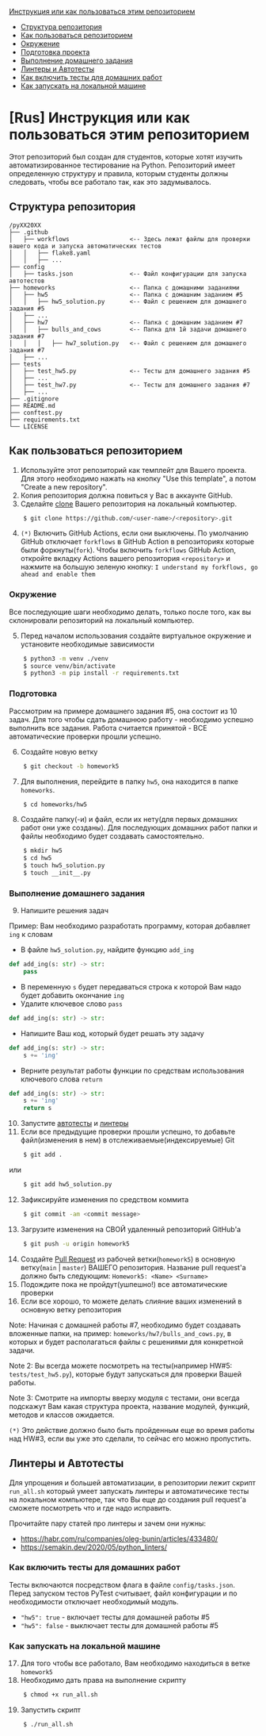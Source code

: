 [Инструкция или как пользоваться этим репозиторием](#title1)
   - [Структура репозитория](#title2)
   - [Как пользоваться репозиторием](#title3)
   - [Окружение](#title4)
   - [Подготовка проекта](#title5)
   - [Выполнение домашнего задания](#title6)
   - [Линтеры и Автотесты](#title7)
   - [Как включить тесты для домашних работ](#title8)
   - [Как запускать на локальной машине](#title9)

# <a id="title1">[Rus] Инструкция или как пользоваться этим репозиторием</a>

Этот репозиторий был создан для студентов, которые хотят изучить автоматизированное тестирование на Python. 
Репозиторий имеет определенную структуру и правила, которым студенты должны следовать, чтобы все работало так, как это задумывалось.

## <a id="title2">Структура репозитория</a>

```
/pyXX20XX
├── .github
│   ├── workflows                 <-- Здесь лежат файлы для проверки вашего кода и запуска автоматических тестов 
│   │   ├── flake8.yaml
│   │   ├── ...
├── config
│   ├── tasks.json                <-- Файл конфигурации для запуска автотестов
├── homeworks                     <-- Папка с домашними заданиями
│   ├── hw5                       <-- Папка с домашним заданием #5
│   │   ├── hw5_solution.py       <-- Файл с решением для домашнего задания #5
│   ├── ...
│   ├── hw7                       <-- Папка с домашним заданием #7
│   │   ├── bulls_and_cows        <-- Папка для 1й задачи домашнего задания #7
│   │   │   ├── hw7_solution.py   <-- Файл с решением для домашнего задания #7
│   ├── ...
├── tests
│   ├── test_hw5.py               <-- Тесты для домашнего задания #5
│   ├── ...
│   ├── test_hw7.py               <-- Тесты для домашнего задания #7
│   ├── ...
├── .gitignore
├── README.md
├── conftest.py
├── requirements.txt
└── LICENSE
```

## <a id="title3">Как пользоваться репозиторием</a>

1. Используйте этот репозиторий как темплейт для Вашего проекта.
Для этого необходимо нажать на кнопку "Use this template", а потом "Create a new repository".
2. Копия репозитория должна повиться у Вас в аккаунте GitHub.
3. Сделайте [clone](https://docs.github.com/en/repositories/creating-and-managing-repositories/cloning-a-repository) Вашего репозитория на локальный компьютер. 
```bash
    $ git clone https://github.com/<user-name>/<repository>.git
```
4. `(*)` Включить GitHub Actions, если они выключены.
По умолчанию GitHub отключает `forkflows` в GitHub Action в репозиториях которые были форкнуты(`fork`). Чтобы включить 
`forkflows` GitHub Action, откройте вкладку Actions вашего репозитория `<repository>` и нажмите на большую зеленую 
кнопку: `I understand my forkflows, go ahead and enable them`

### <a id="title4">Окружение</a>

Все последующие шаги необходимо делать, только после того, как вы склонировали репозиторий на локальный компьютер. 

5. Перед началом использования создайте виртуальное окружение и установите необходимые зависимости
```bash
    $ python3 -m venv ./venv
    $ source venv/bin/activate
    $ python3 -m pip install -r requirements.txt
```

### <a id="title5">Подготовка</a>
Рассмотрим на примере домашнего задания #5, она состоит из 10 задач. Для того чтобы сдать домашнюю работу - необходимо успешно выполнить все задания. 
Работа считается принятой - ВСЕ автоматические проверки прошли успешно.

6. Создайте новую ветку
```bash
    $ git checkout -b homework5
```

7. Для выполнения, перейдите в папку `hw5`, она находится в папке `homeworks`.
```bash
    $ cd homeworks/hw5
```

8. Создайте папку(-и) и файл, если их нету(для первых домашних работ они уже созданы). Для последующих домашних работ 
папки и файлы необходимо будет создавать самостоятельно.
```bash
    $ mkdir hw5
    $ cd hw5
    $ touch hw5_solution.py
    $ touch __init__.py
```

### <a id="title6">Выполнение домашнего задания</a>
9. Напишите решения задач

Пример: Вам необходимо разработать программу, которая добавляет `ing` к словам
- В файле `hw5_solution.py`, найдите функцию `add_ing`
```python
def add_ing(s: str) -> str:
    pass
```
- В переменную `s` будет передаваться строка к которой Вам надо будет добавить окончание `ing` 
- Удалите ключевое слово `pass`
```python
def add_ing(s: str) -> str:

```
- Напишите Ваш код, который будет решать эту задачу
```python
def add_ing(s: str) -> str:
    s += 'ing'
```
- Верните результат работы функции по средствам использования ключевого слова `return`
```python
def add_ing(s: str) -> str:
    s += 'ing'
    return s
```

10. Запустите [автотесты](#title7) и [линтеры](#title7)
11. Если все предыдущие проверки прошли успешно, то добавьте файл(изменения в нем) в отслеживаемые(индексируемые) Git
```bash
    $ git add .
```
или
```bash
    $ git add hw5_solution.py
```
12. Зафиксируйте изменения по средством коммита
```bash
    $ git commit -am <commit message>
```
13. Загрузите изменения на СВОЙ удаленный репозиторий GitHub'a
```bash
    $ git push -u origin homework5
```
14. Создайте [Pull Request](https://docs.github.com/ru/pull-requests/collaborating-with-pull-requests/proposing-changes-to-your-work-with-pull-requests/creating-a-pull-request) 
из рабочей ветки(`homework5`) в основную ветку(`main` | `master`) ВАШЕГО репозитория. Название pull request'a должно быть следующим: `Homework5: <Name> <Surname>`
15. Подождите пока не пройдут(ушпешно!) все автоматические проверки 
16. Если все хорошо, то можете делать слияние ваших изменений в основную ветку репозитория

Note: Начиная с домашней работы #7, необходимо будет создавать вложенные папки, на пример: `homeworks/hw7/bulls_and_cows.py`, 
в которых и будет располагаться файлы с решениями для конкретной задачи.

Note 2: Вы всегда можете посмотреть на тесты(например HW#5: `tests/test_hw5.py`), которые будут запускаться для проверки Вашей работы. 

Note 3: Смотрите на импорты вверху модуля с тестами, они всегда подскажут Вам какая структура проекта, название модулей, функций, методов и классов ожидается.

`(*)` Это действие должно было быть пройденным еще во время работы над HW#3, если вы уже это сделали, то сейчас его можно пропустить.

## <a id="title7">Линтеры и Автотесты</a>

Для упрощения и большей автоматизации, в репозитории лежит скрипт `run_all.sh` который умеет запускать линтеры и автоматичесике тесты на локальном компьютере, 
так что Вы еще до создания pull request'a сможете посмотреть что и где надо исправить.

Прочитайте пару статей про линтеры и зачем они нужны:
- https://habr.com/ru/companies/oleg-bunin/articles/433480/
- https://semakin.dev/2020/05/python_linters/

### <a id="title8">Как включить тесты для домашних работ</a>

Тесты включаются посредством флага в файле `config/tasks.json`. Перед запуском тестов PyTest считывает, файл конфигурации и по необходимости отключает необходимый модуль.  
- `"hw5": true`  - включает тесты для домашней работы #5
- `"hw5": false` - выключает тесты для домашней работы #5

### <a id="title9">Как запускать на локальной машине</a>
17. Для того чтобы все работало, Вам необходимо находиться в ветке `homework5`
18. Необходимо дать права на выполнение скрипту
```bash
    $ chmod +x run_all.sh
```
19. Запустить скрипт
```bash
    $ ./run_all.sh
```
